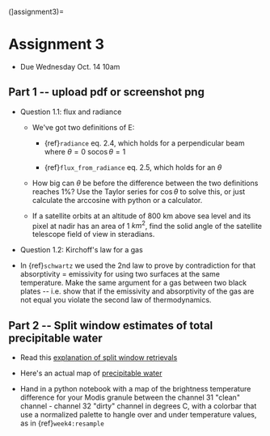 (]assignment3)=
# Assignment 3

* Due Wednesday Oct. 14 10am

## Part 1 -- upload pdf or screenshot png

* Question 1.1: flux and radiance

  - We've got two definitions of E:

    * {ref}`radiance` eq. 2.4, which holds for a perpendicular beam where $\theta = 0$ so$\cos \theta = 1$

    * {ref}`flux_from_radiance` eq. 2.5, which holds for an $\theta$

   * How big can $\theta$ be before the difference between the two definitions
     reaches 1%?   Use the Taylor series for $\cos \theta$ to solve this, or
     just calculate the arccosine with python or a calculator.

   * If a satellite orbits at an altitude of 800 km above sea level and its pixel at
     nadir has an area of 1 $km^2$, find the solid angle of the satellite telescope
     field of view in steradians.

* Question 1.2:  Kirchoff's law for a gas

- In {ref}`schwartz` we used the 2nd law to prove by contradiction for that
    absorptivity = emissivity for using two
    surfaces at the same temperature.   Make the same argument for a gas between
    two black plates -- i.e. show that if the emissivity and absorptivity of the
    gas are not equal you violate the second law of thermodynamics.


## Part 2  -- Split window estimates of total precipitable water

   * Read this [explanation of split window retrievals](https://cimss.ssec.wisc.edu/satellite-blog/archives/23702)

   * Here's an actual map of [precipitable water](https://www.jpl.nasa.gov/spaceimages/details.php?id=PIA12096)

   * Hand in a python notebook with a map of the brightness temperature difference for your Modis granule between the
     channel 31 "clean" channel - channel 32 "dirty" channel in degrees C, with a colorbar that
     use a normalized palette to hangle over and under temperature values, as in
     {ref}`week4:resample`
